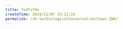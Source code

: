 ```yaml
---
title: fsdfsfds
createTime: 2024/11/07 23:12:24
permalink: /zh-tw/EcologicalConservation/Lbwc-ZWK/
---
```

